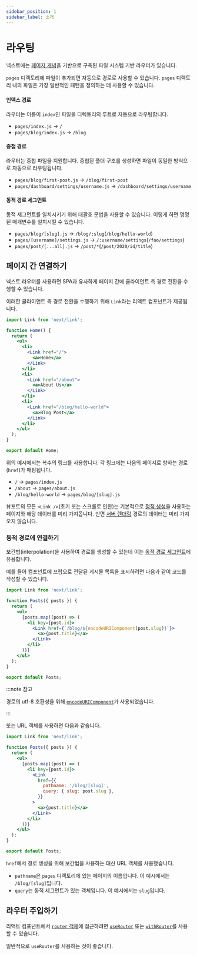 ```yaml
---
sidebar_position: 1
sidebar_label: 소개
---
```


# 라우팅

넥스트에는 [페이지 개념](../기본-기능/페이지.md)을 기반으로 구축된 파일 시스템 기반 라우터가 있습니다.

`pages` 디렉토리에 파일이 추가되면 자동으로 경로로 사용할 수 있습니다. `pages` 디렉토리 내의 파일은 가장 일반적인 패턴을 정의하는 데 사용할 수 있습니다.

#### 인덱스 경로

라우터는 이름이 `index`인 파일을 디렉토리의 루트로 자동으로 라우팅합니다.

- `pages/index.js` → `/`
- `pages/blog/index.js` → `/blog`

#### 중첩 경로

라우터는 중첩 파일을 지원합니다. 중첩된 폴더 구조를 생성하면 파일이 동일한 방식으로 자동으로 라우팅됩니다.

- `pages/blog/first-post.js` → `/blog/first-post`
- `pages/dashboard/settings/username.js` → `/dashboard/settings/username`

#### 동적 경로 세그먼트

동적 세그먼트를 일치시키기 위해 대괄호 문법을 사용할 수 있습니다. 이렇게 하면 명명된 매개변수를 일치시킬 수 있습니다.

- `pages/blog/[slug].js` → `/blog/:slug`(`/blog/hello-world`)
- `pages/[username]/settings.js` → `/:username/settings`(`/foo/settings`)
- `pages/post/[...all].js` → `/post/*`(`/post/2020/id/title`)

## 페이지 간 연결하기

넥스트 라우터를 사용하면 SPA과 유사하게 페이지 간에 클라이언트 측 경로 전환을 수행할 수 있습니다.

이러한 클라이언트 측 경로 전환을 수행하기 위해 `Link`라는 리액트 컴포넌트가 제공됩니다.

```jsx
import Link from 'next/link';

function Home() {
  return (
    <ul>
      <li>
        <Link href="/">
          <a>Home</a>
        </Link>
      </li>
      <li>
        <Link href="/about">
          <a>About Us</a>
        </Link>
      </li>
      <li>
        <Link href="/blog/hello-world">
          <a>Blog Post</a>
        </Link>
      </li>
    </ul>
  );
}

export default Home;
```

위의 예시에서는 복수의 링크를 사용합니다. 각 링크에는 다음의 페이지로 향하는 경로(`href`)가 매핑됩니다.

- `/` → `pages/index.js`
- `/about` → `pages/about.js`
- `/blog/hello-world` → `pages/blog/[slug].js`

뷰포트의 모든 `<Link />`(초기 또는 스크롤로 인한)는 기본적으로 [정적 생성](../기본-기능/데이터-가져오기/get-static-props.md)을 사용하는 페이지와 해당 데이터를 미리 가져옵니다. 반면 [서버 렌더링](../기본-기능/데이터-가져오기/get-server-side-props.md) 경로의 데이터는 미리 가져오지 않습니다.

### 동적 경로에 연결하기

보간법(interpolation)을 사용하여 경로를 생성할 수 있는데 이는 [동적 경로 세그먼트](#동적-경로-세그먼트)에 유용합니다.

예를 들어 컴포넌트에 프랍으로 전달된 게시물 목록을 표시하려면 다음과 같이 코드를 작성할 수 있습니다.

```jsx
import Link from 'next/link';

function Posts({ posts }) {
  return (
    <ul>
      {posts.map((post) => (
        <li key={post.id}>
          <Link href={`/blog/${encodeURIComponent(post.slug)}`}>
            <a>{post.title}</a>
          </Link>
        </li>
      ))}
    </ul>
  );
}

export default Posts;
```

:::note 참고

경로의 utf-8 호환성을 위해 [`encodeURIComponent`](https://developer.mozilla.org/en-US/docs/Web/JavaScript/Reference/Global_Objects/encodeURIComponent)가 사용되었습니다.

:::

또는 URL 객체를 사용하면 다음과 같습니다.

```jsx
import Link from 'next/link';

function Posts({ posts }) {
  return (
    <ul>
      {posts.map((post) => (
        <li key={post.id}>
          <Link
            href={{
              pathname: '/blog/[slug]',
              query: { slug: post.slug },
            }}
          >
            <a>{post.title}</a>
          </Link>
        </li>
      ))}
    </ul>
  );
}

export default Posts;
```

`href`에서 경로 생성을 위해 보간법을 사용하는 대신 URL 객체를 사용했습니다.

- `pathname`은 `pages` 디렉토리에 있는 페이지의 이름입니다. 이 예시에서는 `/blog/[slug]`입니다.
- `query`는 동적 세그먼트가 있는 객체입니다. 이 예시에서는 `slug`입니다.

## 라우터 주입하기

리액트 컴포넌트에서 [`router` 객체](https://nextjs.org/docs/api-reference/next/router#router-object)에 접근하려면 [`useRouter`](https://nextjs.org/docs/api-reference/next/router#userouter) 또는 [`withRouter`](https://nextjs.org/docs/api-reference/next/router#withrouter)를 사용할 수 있습니다.

일반적으로 `useRouter`를 사용하는 것이 좋습니다.
